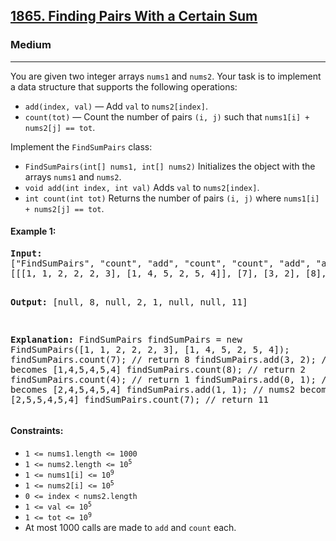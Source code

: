 ### <h2><a href="https://leetcode.com/problems/finding-pairs-with-a-certain-sum/">1865. Finding Pairs With a Certain Sum</a></h2>

<h3>Medium</h3>  
<hr>

<p>You are given two integer arrays <code>nums1</code> and <code>nums2</code>. Your task is to implement a data structure that supports the following operations:</p>

<ul>
  <li><code>add(index, val)</code> — Add <code>val</code> to <code>nums2[index]</code>.</li>
  <li><code>count(tot)</code> — Count the number of pairs <code>(i, j)</code> such that <code>nums1[i] + nums2[j] == tot</code>.</li>
</ul>

<p>Implement the <code>FindSumPairs</code> class:</p>

<ul>
  <li><code>FindSumPairs(int[] nums1, int[] nums2)</code> Initializes the object with the arrays <code>nums1</code> and <code>nums2</code>.</li>
  <li><code>void add(int index, int val)</code> Adds <code>val</code> to <code>nums2[index]</code>.</li>
  <li><code>int count(int tot)</code> Returns the number of pairs <code>(i, j)</code> where <code>nums1[i] + nums2[j] == tot</code>.</li>
</ul>

<h4>Example 1:</h4>
<pre>
<strong>Input:</strong>
["FindSumPairs", "count", "add", "count", "count", "add", "add", "count"]
[[[1, 1, 2, 2, 2, 3], [1, 4, 5, 2, 5, 4]], [7], [3, 2], [8], [4], [0, 1], [1, 1], [7]]

<strong>Output:</strong>
\[null, 8, null, 2, 1, null, null, 11]

<strong>Explanation:</strong>
FindSumPairs findSumPairs = new FindSumPairs(\[1, 1, 2, 2, 2, 3], \[1, 4, 5, 2, 5, 4]);
findSumPairs.count(7);  // return 8
findSumPairs.add(3, 2); // nums2 becomes \[1,4,5,4,5,4]
findSumPairs.count(8);  // return 2
findSumPairs.count(4);  // return 1
findSumPairs.add(0, 1); // nums2 becomes \[2,4,5,4,5,4]
findSumPairs.add(1, 1); // nums2 becomes \[2,5,5,4,5,4]
findSumPairs.count(7);  // return 11 </pre>

<h4>Constraints:</h4>
<ul>
  <li><code>1 <= nums1.length <= 1000</code></li>
  <li><code>1 <= nums2.length <= 10<sup>5</sup></code></li>
  <li><code>1 <= nums1[i] <= 10<sup>9</sup></code></li>
  <li><code>1 <= nums2[i] <= 10<sup>5</sup></code></li>
  <li><code>0 <= index < nums2.length</code></li>
  <li><code>1 <= val <= 10<sup>5</sup></code></li>
  <li><code>1 <= tot <= 10<sup>9</sup></code></li>
  <li>At most 1000 calls are made to <code>add</code> and <code>count</code> each.</li>
</ul>
